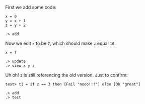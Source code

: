 First we add some code:

```unison
x = 0
y = x + 1
z = y + 2
```

```ucm
.> add
```

Now we edit `x` to be `7`, which should make `z` equal `10`:

```unison
x = 7
```

```ucm
.> update
.> view x y z
```

Uh oh! `z` is still referencing the old version. Just to confirm:

```unison
test> t1 = if z == 3 then [Fail "nooo!!!"] else [Ok "great"]
```

```ucm
.> add
.> test
```
